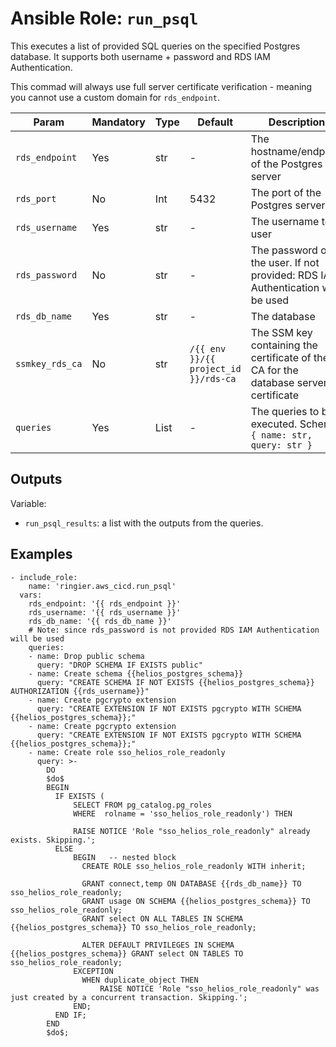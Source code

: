 # Ansible Role: `run_psql`

This executes a list of provided SQL queries on the specified Postgres database. It supports both username + password and RDS IAM Authentication.

This commad will always use full server certificate verification - meaning you cannot use a custom domain for `rds_endpoint`.

|   Param            |   Mandatory  |   Type  |   Default                             |   Description                                                                            |
|--------------------|--------------|---------|---------------------------------------|------------------------------------------------------------------------------------------|
|   `rds_endpoint`   |   Yes        |   str   |   -                                   |   The hostname/endpoint of the Postgres server                                           |
|   `rds_port`       |   No         |   Int   |   5432                                |   The port of the Postgres server                                                        |
|   `rds_username`   |   Yes        |   str   |   -                                   |   The username to user                                                                   |
|   `rds_password`   |   No         |   str   |   -                                   |   The password of the user. If not provided: RDS IAM Authentication will be used         |
|   `rds_db_name`    |   Yes        |   str   |   -                                   |   The database                                                                           |
|   `ssmkey_rds_ca`  |   No         |   str   |  `/{{ env }}/{{ project_id }}/rds-ca` |   The SSM key containing the certificate of the CA for the database server certificate   |
|   `queries`        |   Yes        |   List  |   -                                   |   The queries to be executed. Schema: `{ name: str, query: str }`                        |

## Outputs

Variable:
* `run_psql_results`: a list with the outputs from the queries.

## Examples

```ansible
- include_role:
    name: 'ringier.aws_cicd.run_psql'
  vars:
    rds_endpoint: '{{ rds_endpoint }}'
    rds_username: '{{ rds_username }}'
    rds_db_name: '{{ rds_db_name }}'
    # Note: since rds_password is not provided RDS IAM Authentication will be used
    queries:
    - name: Drop public schema
      query: "DROP SCHEMA IF EXISTS public"
    - name: Create schema {{helios_postgres_schema}}
      query: "CREATE SCHEMA IF NOT EXISTS {{helios_postgres_schema}} AUTHORIZATION {{rds_username}}"
    - name: Create pgcrypto extension
      query: "CREATE EXTENSION IF NOT EXISTS pgcrypto WITH SCHEMA {{helios_postgres_schema}};"
    - name: Create pgcrypto extension
      query: "CREATE EXTENSION IF NOT EXISTS pgcrypto WITH SCHEMA {{helios_postgres_schema}};"
    - name: Create role sso_helios_role_readonly
      query: >-
        DO
        $do$
        BEGIN
          IF EXISTS (
              SELECT FROM pg_catalog.pg_roles
              WHERE  rolname = 'sso_helios_role_readonly') THEN

              RAISE NOTICE 'Role "sso_helios_role_readonly" already exists. Skipping.';
          ELSE
              BEGIN   -- nested block
                CREATE ROLE sso_helios_role_readonly WITH inherit;

                GRANT connect,temp ON DATABASE {{rds_db_name}} TO sso_helios_role_readonly;
                GRANT usage ON SCHEMA {{helios_postgres_schema}} TO sso_helios_role_readonly;
                GRANT select ON ALL TABLES IN SCHEMA {{helios_postgres_schema}} TO sso_helios_role_readonly;

                ALTER DEFAULT PRIVILEGES IN SCHEMA {{helios_postgres_schema}} GRANT select ON TABLES TO sso_helios_role_readonly;
              EXCEPTION
                WHEN duplicate_object THEN
                    RAISE NOTICE 'Role "sso_helios_role_readonly" was just created by a concurrent transaction. Skipping.';
              END;
          END IF;
        END
        $do$;
```
